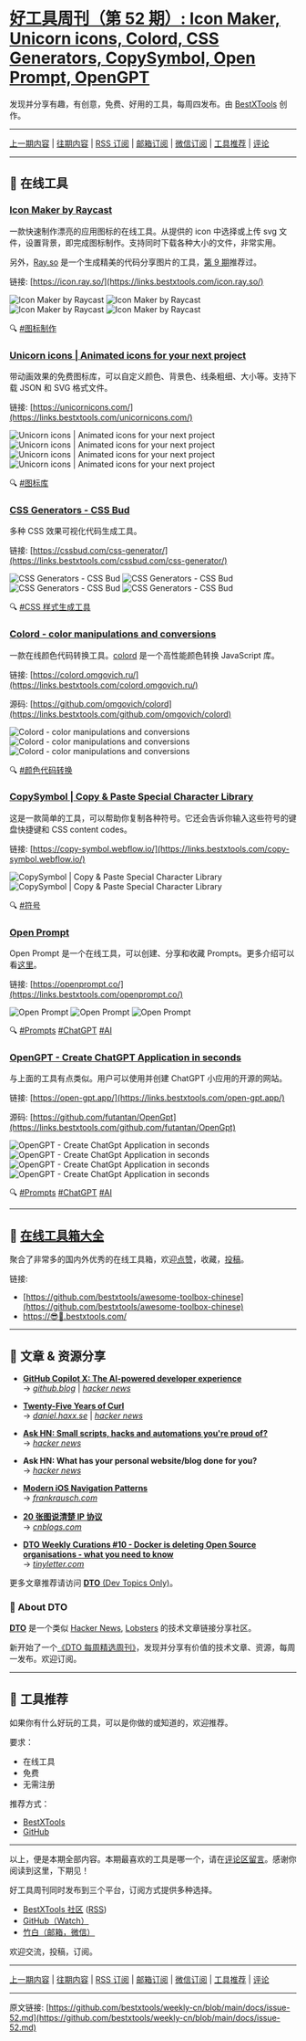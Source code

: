 # [好工具周刊（第 52 期）: Icon Maker, Unicorn icons, Colord, CSS Generators, CopySymbol, Open Prompt, OpenGPT](https://github.com/bestxtools/weekly-cn/blob/main/docs/issue-52.md)

发现并分享有趣，有创意，免费、好用的工具，每周四发布。由 [BestXTools](https://www.bestxtools.com/) 创作。

---

[上一期内容](https://github.com/bestxtools/weekly-cn/blob/main/docs/issue-51.md) | [往期内容](https://github.com/bestxtools/weekly-cn) | [RSS 订阅](https://discuss-cn.bestxtools.com/t/weekly) | [邮箱订阅](https://bestxtools.zhubai.love/?subscribe=1) | [微信订阅](https://discuss-cn.bestxtools.com/d/5/2) | [工具推荐](https://discuss-cn.bestxtools.com/t/tools) | [评论](https://discuss-cn.bestxtools.com/d/134/2)

---

## 🌈 在线工具

### [Icon Maker by Raycast](https://links.bestxtools.com/icon.ray.so/)

一款快速制作漂亮的应用图标的在线工具。从提供的 icon 中选择或上传 svg 文件，设置背景，即完成图标制作。支持同时下载各种大小的文件，非常实用。

另外，[Ray.so](https://links.bestxtools.com/ray.so/) 是一个生成精美的代码分享图片的工具，[第 9 期](https://discuss-cn.bestxtools.com/d/25)推荐过。

链接: [https://icon.ray.so/](https://links.bestxtools.com/icon.ray.so/)

![Icon Maker by Raycast](https://raw.githubusercontent.com/bestxtools/s2/main/images/2023-03-23-11-32-01.png)
![Icon Maker by Raycast](https://raw.githubusercontent.com/bestxtools/s2/main/images/2023-03-23-11-32-02.png)
![Icon Maker by Raycast](https://raw.githubusercontent.com/bestxtools/s2/main/images/2023-03-23-11-32-03.png)
![Icon Maker by Raycast](https://raw.githubusercontent.com/bestxtools/s2/main/images/2023-03-23-11-32-04.png)

🔍 [#图标制作](https://links.bestxtools.com/www.google.com/search?q=site%3Adiscuss-cn.bestxtools.com+%E5%9B%BE%E6%A0%87%E5%88%B6%E4%BD%9C)

### [Unicorn icons | Animated icons for your next project](https://links.bestxtools.com/unicornicons.com/)

带动画效果的免费图标库，可以自定义颜色、背景色、线条粗细、大小等。支持下载 JSON 和 SVG 格式文件。

链接: [https://unicornicons.com/](https://links.bestxtools.com/unicornicons.com/)

![Unicorn icons | Animated icons for your next project](https://raw.githubusercontent.com/bestxtools/s2/main/images/2023-03-23-10-28-01.gif)
![Unicorn icons | Animated icons for your next project](https://raw.githubusercontent.com/bestxtools/s2/main/images/2023-03-23-10-28-02.png)
![Unicorn icons | Animated icons for your next project](https://raw.githubusercontent.com/bestxtools/s2/main/images/2023-03-23-10-28-03.png)
![Unicorn icons | Animated icons for your next project](https://raw.githubusercontent.com/bestxtools/s2/main/images/2023-03-23-10-28-04.png)

🔍 [#图标库](https://links.bestxtools.com/www.google.com/search?q=site%3Adiscuss-cn.bestxtools.com+%E5%9B%BE%E6%A0%87%E5%BA%93)

### [CSS Generators - CSS Bud](https://links.bestxtools.com/cssbud.com/css-generator/)

多种 CSS 效果可视化代码生成工具。

链接: [https://cssbud.com/css-generator/](https://links.bestxtools.com/cssbud.com/css-generator/)

![CSS Generators - CSS Bud](https://raw.githubusercontent.com/bestxtools/s2/main/images/2023-03-23-11-51-01.png)
![CSS Generators - CSS Bud](https://raw.githubusercontent.com/bestxtools/s2/main/images/2023-03-23-11-51-02.png)
![CSS Generators - CSS Bud](https://raw.githubusercontent.com/bestxtools/s2/main/images/2023-03-23-11-51-03.png)
![CSS Generators - CSS Bud](https://raw.githubusercontent.com/bestxtools/s2/main/images/2023-03-23-11-51-04.png)

🔍 [#CSS 样式生成工具](https://links.bestxtools.com/www.google.com/search?q=site%3Adiscuss-cn.bestxtools.com+CSS%E6%A0%B7%E5%BC%8F%E7%94%9F%E6%88%90%E5%B7%A5%E5%85%B7)

### [Colord - color manipulations and conversions](https://links.bestxtools.com/colord.omgovich.ru/)

一款在线颜色代码转换工具。[colord](https://links.bestxtools.com/github.com/omgovich/colord) 是一个高性能颜色转换 JavaScript 库。

链接: [https://colord.omgovich.ru/](https://links.bestxtools.com/colord.omgovich.ru/)

源码: [https://github.com/omgovich/colord](https://links.bestxtools.com/github.com/omgovich/colord)

![Colord - color manipulations and conversions](https://raw.githubusercontent.com/bestxtools/s2/main/images/2023-03-23-12-09-01.png)
![Colord - color manipulations and conversions](https://raw.githubusercontent.com/bestxtools/s2/main/images/2023-03-23-12-09-02.png)
![Colord - color manipulations and conversions](https://raw.githubusercontent.com/bestxtools/s2/main/images/2023-03-23-12-09-03.png)

🔍 [#颜色代码转换](https://links.bestxtools.com/www.google.com/search?q=site%3Adiscuss-cn.bestxtools.com+%E9%A2%9C%E8%89%B2%E4%BB%A3%E7%A0%81%E8%BD%AC%E6%8D%A2)

### [CopySymbol | Copy & Paste Special Character Library](https://links.bestxtools.com/copy-symbol.webflow.io/)

这是一款简单的工具，可以帮助你复制各种符号。它还会告诉你输入这些符号的键盘快捷键和 CSS content codes。

链接: [https://copy-symbol.webflow.io/](https://links.bestxtools.com/copy-symbol.webflow.io/)

![CopySymbol | Copy & Paste Special Character Library](https://raw.githubusercontent.com/bestxtools/s2/main/images/2023-03-23-15-18-01.png)
![CopySymbol | Copy & Paste Special Character Library](https://raw.githubusercontent.com/bestxtools/s2/main/images/2023-03-23-15-18-02.png)

🔍 [#符号](https://links.bestxtools.com/www.google.com/search?q=site%3Adiscuss-cn.bestxtools.com+%E7%AC%A6%E5%8F%B7)

### [Open Prompt](https://links.bestxtools.com/openprompt.co/)

Open Prompt 是一个在线工具，可以创建、分享和收藏 Prompts。更多介绍可以看[这里](https://www.v2ex.com/t/925793)。

链接: [https://openprompt.co/](https://links.bestxtools.com/openprompt.co/)

![Open Prompt](https://raw.githubusercontent.com/bestxtools/s2/main/images/2023-03-23-14-06-01.png)
![Open Prompt](https://raw.githubusercontent.com/bestxtools/s2/main/images/2023-03-23-14-06-02.png)
![Open Prompt](https://raw.githubusercontent.com/bestxtools/s2/main/images/2023-03-23-14-06-03.png)

🔍 [#Prompts](https://links.bestxtools.com/www.google.com/search?q=site%3Adiscuss-cn.bestxtools.com+Prompts) [#ChatGPT](https://links.bestxtools.com/www.google.com/search?q=site%3Adiscuss-cn.bestxtools.com+ChatGPT) [#AI](https://links.bestxtools.com/www.google.com/search?q=site%3Adiscuss-cn.bestxtools.com+AI)

### [OpenGPT - Create ChatGPT Application in seconds](https://links.bestxtools.com/open-gpt.app/)

与上面的工具有点类似。用户可以使用并创建 ChatGPT 小应用的开源的网站。

链接: [https://open-gpt.app/](https://links.bestxtools.com/open-gpt.app/)

源码: [https://github.com/futantan/OpenGpt](https://links.bestxtools.com/github.com/futantan/OpenGpt)

![OpenGPT - Create ChatGpt Application in seconds](https://raw.githubusercontent.com/bestxtools/s2/main/images/2023-03-23-15-23-01.png)
![OpenGPT - Create ChatGpt Application in seconds](https://raw.githubusercontent.com/bestxtools/s2/main/images/2023-03-23-15-23-02.png)
![OpenGPT - Create ChatGpt Application in seconds](https://raw.githubusercontent.com/bestxtools/s2/main/images/2023-03-23-15-23-03.png)
![OpenGPT - Create ChatGpt Application in seconds](https://raw.githubusercontent.com/bestxtools/s2/main/images/2023-03-23-15-23-04.png)

🔍 [#Prompts](https://links.bestxtools.com/www.google.com/search?q=site%3Adiscuss-cn.bestxtools.com+Prompts) [#ChatGPT](https://links.bestxtools.com/www.google.com/search?q=site%3Adiscuss-cn.bestxtools.com+ChatGPT) [#AI](https://links.bestxtools.com/www.google.com/search?q=site%3Adiscuss-cn.bestxtools.com+AI)

---

## 🧰 [在线工具箱大全](https://awesome-toolbox-chinese.bestxtools.com/)

聚合了非常多的国内外优秀的在线工具箱，欢迎[点赞](https://github.com/bestxtools/awesome-toolbox-chinese)，收藏，[投稿](https://github.com/bestxtools/awesome-toolbox-chinese/issues)。

链接:

- [https://github.com/bestxtools/awesome-toolbox-chinese](https://github.com/bestxtools/awesome-toolbox-chinese)
- [https://😎🧰.bestxtools.com/](https://😎🧰.bestxtools.com/)

---

## 🌈 文章 & 资源分享

- [**GitHub Copilot X: The AI-powered developer experience**](https://dto.pipecraft.net/s/4frfb5/github_copilot_x_ai_powered_developer)  
   → [_github.blog_](https://github.blog/2023-03-22-github-copilot-x-the-ai-powered-developer-experience/) | [_hacker news_](https://news.ycombinator.com/item?id=35261065)

- [**Twenty-Five Years of Curl**](https://dto.pipecraft.net/s/uesdld/twenty_five_years_curl)  
   → [_daniel.haxx.se_](https://daniel.haxx.se/blog/2023/03/20/twenty-five-years-of-curl/) | [_hacker news_](https://news.ycombinator.com/item?id=35225946)

- [**Ask HN: Small scripts, hacks and automations you're proud of?**](https://dto.pipecraft.net/s/upnnff/ask_hn_small_scripts_hacks_automations)  
   → [_hacker news_](https://news.ycombinator.com/item?id=35122780)

- **Ask HN: What has your personal website/blog done for you?**  
  → [_hacker news_](https://news.ycombinator.com/item?id=35164819)

- [**Modern iOS Navigation Patterns**](https://dto.pipecraft.net/s/zno7ix/modern_ios_navigation_patterns)  
   → [_frankrausch.com_](https://frankrausch.com/ios-navigation)

- [**20 张图说清楚 IP 协议**](https://dto.pipecraft.net/s/5s0xmm/20_ip)  
   → [_cnblogs.com_](https://www.cnblogs.com/fengzheng/p/17242479.html)

- [**DTO Weekly Curations #10 - Docker is deleting Open Source organisations - what you need to know**](https://dto.pipecraft.net/s/s7yhaf/dto_weekly_curations_10_docker_is)  
   → [_tinyletter.com_](https://tinyletter.com/dto/letters/dto-weekly-curations-10-docker-is-deleting-open-source-organisations-what-you-need-to-know)

更多文章推荐请访问 [**DTO** (Dev Topics Only)](https://dto.pipecraft.net/)。

### 🦞 About DTO

[**DTO**](https://dto.pipecraft.net/about) 是一个类似 [Hacker News](https://news.ycombinator.com/), [Lobsters](https://lobste.rs/) 的技术文章链接分享社区。

新开始了一个[《DTO 每周精选周刊》](https://tinyletter.com/dto)，发现并分享有价值的技术文章、资源，每周一发布。欢迎订阅。

---

## 🌈 工具推荐

如果你有什么好玩的工具，可以是你做的或知道的，欢迎推荐。

要求：

- 在线工具
- 免费
- 无需注册

推荐方式：

- [BestXTools](https://discuss-cn.bestxtools.com/d/8)
- [GitHub](https://github.com/bestxtools/weekly-cn/issues)

---

以上，便是本期全部内容。本期最喜欢的工具是哪一个，请在[评论区留言](https://discuss-cn.bestxtools.com/d/134/2)。感谢你阅读到这里，下期见！

好工具周刊同时发布到三个平台，订阅方式提供多种选择。

- [BestXTools 社区](https://discuss-cn.bestxtools.com/t/weekly) ([RSS](https://discuss-cn.bestxtools.com/atom/t/weekly/discussions))
- [GitHub（Watch）](https://github.com/bestxtools/weekly-cn)
- [竹白（邮箱，微信）](https://bestxtools.zhubai.love/?subscribe=1)

欢迎交流，投稿，订阅。

---

[上一期内容](https://github.com/bestxtools/weekly-cn/blob/main/docs/issue-51.md) | [往期内容](https://github.com/bestxtools/weekly-cn) | [RSS 订阅](https://discuss-cn.bestxtools.com/t/weekly) | [邮箱订阅](https://bestxtools.zhubai.love/?subscribe=1) | [微信订阅](https://discuss-cn.bestxtools.com/d/5/2) | [工具推荐](https://discuss-cn.bestxtools.com/t/tools) | [评论](https://discuss-cn.bestxtools.com/d/134/2)

---

原文链接: [https://github.com/bestxtools/weekly-cn/blob/main/docs/issue-52.md](https://github.com/bestxtools/weekly-cn/blob/main/docs/issue-52.md)

